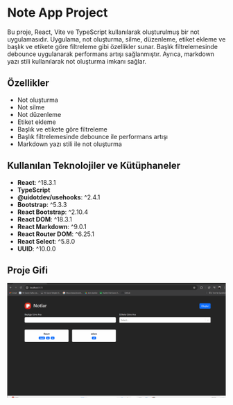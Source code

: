 # Note App Project

Bu proje, React, Vite ve TypeScript kullanılarak oluşturulmuş bir not uygulamasıdır. Uygulama, not oluşturma, silme, düzenleme, etiket ekleme ve başlık ve etikete göre filtreleme gibi özellikler sunar. Başlık filtrelemesinde debounce uygulanarak performans artışı sağlanmıştır. Ayrıca, markdown yazı stili kullanılarak not oluşturma imkanı sağlar.

## Özellikler

- Not oluşturma
- Not silme
- Not düzenleme
- Etiket ekleme
- Başlık ve etikete göre filtreleme
- Başlık filtrelemesinde debounce ile performans artışı
- Markdown yazı stili ile not oluşturma

## Kullanılan Teknolojiler ve Kütüphaneler

- **React**: ^18.3.1
- **TypeScript**
- **@uidotdev/usehooks**: ^2.4.1
- **Bootstrap**: ^5.3.3
- **React Bootstrap**: ^2.10.4
- **React DOM**: ^18.3.1
- **React Markdown**: ^9.0.1
- **React Router DOM**: ^6.25.1
- **React Select**: ^5.8.0
- **UUID**: ^10.0.0

## Proje Gifi

<img src="screen1.gif" alt="project-gif">
